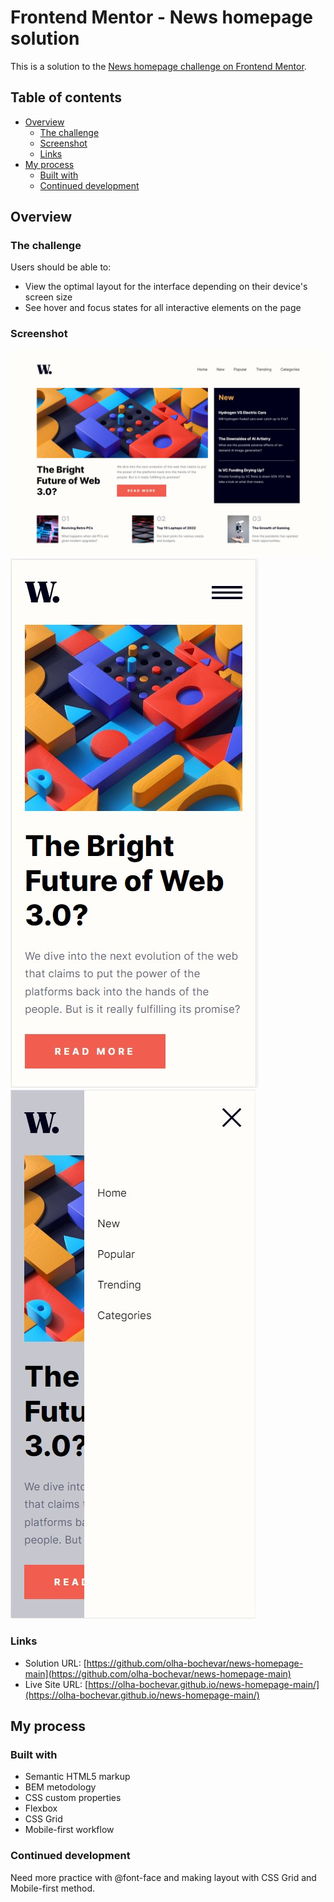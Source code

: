 # Frontend Mentor - News homepage solution

This is a solution to the [News homepage challenge on Frontend Mentor](https://www.frontendmentor.io/challenges/news-homepage-H6SWTa1MFl).  

## Table of contents

- [Overview](#overview)
  - [The challenge](#the-challenge)
  - [Screenshot](#screenshot)
  - [Links](#links)
- [My process](#my-process)
  - [Built with](#built-with)
  - [Continued development](#continued-development)

## Overview

### The challenge

Users should be able to:

- View the optimal layout for the interface depending on their device's screen size
- See hover and focus states for all interactive elements on the page

### Screenshot

![](./screenshot_desktop-version.jpg)
![](./screenshot_mobile-version.jpg)
![](./screenshot_mobile-version_menu.jpg)

### Links

- Solution URL: [https://github.com/olha-bochevar/news-homepage-main](https://github.com/olha-bochevar/news-homepage-main)
- Live Site URL: [https://olha-bochevar.github.io/news-homepage-main/](https://olha-bochevar.github.io/news-homepage-main/)

## My process

### Built with

- Semantic HTML5 markup
- BEM metodology
- CSS custom properties
- Flexbox
- CSS Grid
- Mobile-first workflow


### Continued development

Need more practice with @font-face and making layout with CSS Grid and Mobile-first method. 

